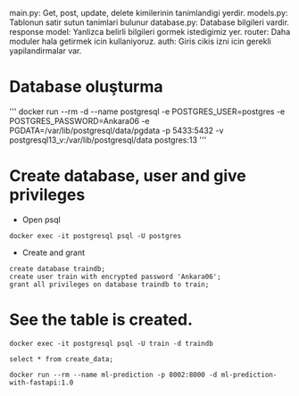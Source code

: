 main.py: Get, post, update, delete kimilerinin tanimlandigi yerdir.
models.py: Tablonun satir sutun tanimlari bulunur
database.py: Database bilgileri vardir.
response model: Yanlizca belirli bilgileri gormek istedigimiz yer.
router: Daha moduler hala getirmek icin kullaniyoruz.
auth: Giris cikis izni icin gerekli yapilandirmalar var.

# Database oluşturma
'''
docker run --rm -d --name postgresql -e POSTGRES_USER=postgres -e POSTGRES_PASSWORD=Ankara06 -e PGDATA=/var/lib/postgresql/data/pgdata -p 5433:5432 -v postgresql13_v:/var/lib/postgresql/data postgres:13
'''
# Create database, user and give privileges
- Open psql  
```
docker exec -it postgresql psql -U postgres 

```
- Create and grant
```
create database traindb;
create user train with encrypted password 'Ankara06';
grant all privileges on database traindb to train;
```
# See the table is created.
```
docker exec -it postgresql psql -U train -d traindb

```

```
select * from create_data;

```

```
docker run --rm --name ml-prediction -p 8002:8000 -d ml-prediction-with-fastapi:1.0

```